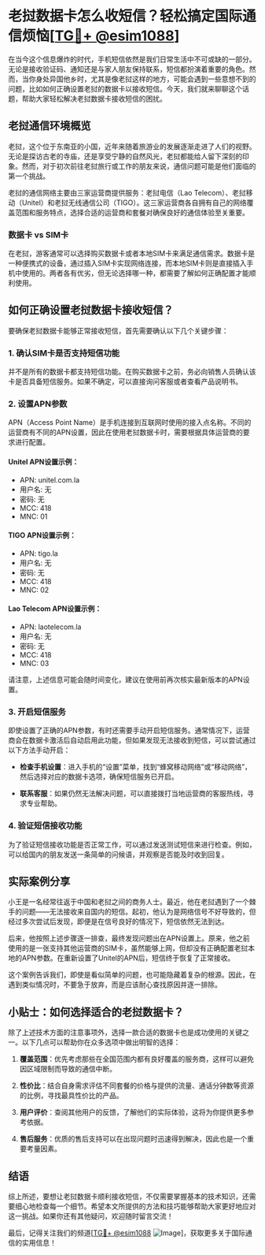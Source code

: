 # 老挝数据卡怎么收短信？轻松搞定国际通信烦恼[[TG💪+ @esim1088](https://t.me/s/esim1088)]

在当今这个信息爆炸的时代，手机短信依然是我们日常生活中不可或缺的一部分。无论是接收验证码、通知还是与家人朋友保持联系，短信都扮演着重要的角色。然而，当你身处异国他乡时，尤其是像老挝这样的地方，可能会遇到一些意想不到的问题，比如如何正确设置老挝的数据卡以接收短信。今天，我们就来聊聊这个话题，帮助大家轻松解决老挝数据卡接收短信的困扰。

## 老挝通信环境概览

老挝，这个位于东南亚的小国，近年来随着旅游业的发展逐渐走进了人们的视野。无论是探访古老的寺庙，还是享受宁静的自然风光，老挝都能给人留下深刻的印象。然而，对于初次前往老挝旅行或工作的朋友来说，通信问题可能是他们面临的第一个挑战。

老挝的通信网络主要由三家运营商提供服务：老挝电信（Lao Telecom）、老挝移动（Unitel）和老挝无线通信公司（TIGO）。这三家运营商各自拥有自己的网络覆盖范围和服务特点，选择合适的运营商和套餐对确保良好的通信体验至关重要。

### 数据卡 vs SIM卡

在老挝，游客通常可以选择购买数据卡或者本地SIM卡来满足通信需求。数据卡是一种便携式的设备，通过插入SIM卡实现网络连接，而本地SIM卡则是直接插入手机中使用的。两者各有优劣，但无论选择哪一种，都需要了解如何正确配置才能顺利使用。

## 如何正确设置老挝数据卡接收短信？

要确保老挝数据卡能够正常接收短信，首先需要确认以下几个关键步骤：

### 1. 确认SIM卡是否支持短信功能

并不是所有的数据卡都支持短信功能。在购买数据卡之前，务必向销售人员确认该卡是否具备短信服务。如果不确定，可以直接询问客服或者查看产品说明书。

### 2. 设置APN参数

APN（Access Point Name）是手机连接到互联网时使用的接入点名称。不同的运营商有不同的APN设置，因此在使用老挝数据卡时，需要根据具体运营商的要求进行配置。

#### Unitel APN设置示例：
- APN: unitel.com.la
- 用户名: 无
- 密码: 无
- MCC: 418
- MNC: 01

#### TIGO APN设置示例：
- APN: tigo.la
- 用户名: 无
- 密码: 无
- MCC: 418
- MNC: 02

#### Lao Telecom APN设置示例：
- APN: laotelecom.la
- 用户名: 无
- 密码: 无
- MCC: 418
- MNC: 03

请注意，上述信息可能会随时间变化，建议在使用前再次核实最新版本的APN设置。

### 3. 开启短信服务

即使设置了正确的APN参数，有时还需要手动开启短信服务。通常情况下，运营商会在数据卡激活后自动启用此功能，但如果发现无法接收到短信，可以尝试通过以下方法手动开启：

- **检查手机设置**：进入手机的“设置”菜单，找到“蜂窝移动网络”或“移动网络”，然后选择对应的数据卡选项，确保短信服务已开启。
  
- **联系客服**：如果仍然无法解决问题，可以直接拨打当地运营商的客服热线，寻求专业帮助。

### 4. 验证短信接收功能

为了验证短信接收功能是否正常工作，可以通过发送测试短信来进行检查。例如，可以给国内的朋友发送一条简单的问候语，并观察是否能及时收到回复。

## 实际案例分享

小王是一名经常往返于中国和老挝之间的商务人士。最近，他在老挝遇到了一个棘手的问题——无法接收来自国内的短信。起初，他认为是网络信号不好导致的，但经过多次尝试后发现，即便是在信号良好的情况下，短信依然无法到达。

后来，他按照上述步骤逐一排查，最终发现问题出在APN设置上。原来，他之前使用的是一张支持其他运营商的SIM卡，虽然能够上网，但却没有正确配置老挝本地的APN参数。在重新设置了Unitel的APN后，短信终于恢复了正常接收。

这个案例告诉我们，即使是看似简单的问题，也可能隐藏着复杂的根源。因此，在遇到类似情况时，不要急于放弃，而是应该耐心查找原因并逐一排除。

## 小贴士：如何选择适合的老挝数据卡？

除了上述技术方面的注意事项外，选择一款合适的数据卡也是成功使用的关键之一。以下几点可以帮助你在众多选项中做出明智的选择：

1. **覆盖范围**：优先考虑那些在全国范围内都有良好覆盖的服务商，这样可以避免因区域限制而导致的通信中断。

2. **性价比**：结合自身需求评估不同套餐的价格与提供的流量、通话分钟数等资源的比例，寻找最具性价比的产品。

3. **用户评价**：查阅其他用户的反馈，了解他们的实际体验，这将为你提供更多参考依据。

4. **售后服务**：优质的售后支持可以在出现问题时迅速得到解决，因此也是一个重要考量因素。

## 结语

综上所述，要想让老挝数据卡顺利接收短信，不仅需要掌握基本的技术知识，还需要细心地检查每一个细节。希望本文所提供的方法和技巧能够帮助大家更好地应对这一挑战。如果你还有其他疑问，欢迎随时留言交流！

最后，记得关注我们的频道[[TG💪+ @esim1088](https://t.me/s/esim1088) ![Image](https://i.postimg.cc/4NQfJmqS/Snipaste-2025-05-13-00-14-12.png)]，获取更多关于国际通信的实用信息！